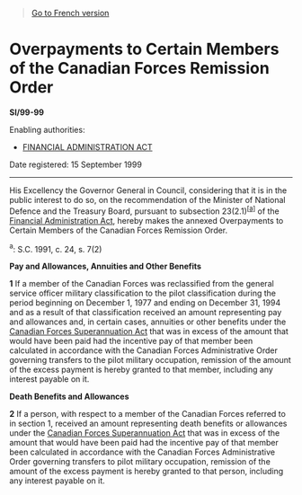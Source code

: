 > [Go to French version](/fr/Règlements/Textes%20réglementaires/99/99.md)

# Overpayments to Certain Members of the Canadian Forces Remission Order

**SI/99-99**

Enabling authorities: 
- [FINANCIAL ADMINISTRATION ACT](/en/Acts/Revised%20Statutes%20of%20Canada/F/F-11.md)

Date registered: 15 September 1999

----------

His Excellency the Governor General in Council, considering that it is in the public interest to do so, on the recommendation of the Minister of National Defence and the Treasury Board, pursuant to subsection 23(2.1)<sup><a href='#fn_SI-99-99_e_hq_6452'>[a]</a></sup> of the [Financial Administration Act](/en/Acts/Revised%20Statutes%20of%20Canada/F/F-11.md), hereby makes the annexed Overpayments to Certain Members of the Canadian Forces Remission Order.

<a name='fn_SI-99-99_e_hq_6452'><sup>a</sup></a>: S.C. 1991, c. 24, s. 7(2)<br />




**Pay and Allowances, Annuities and Other Benefits**

**1** If a member of the Canadian Forces was reclassified from the general service officer military classification to the pilot classification during the period beginning on December 1, 1977 and ending on December 31, 1994 and as a result of that classification received an amount representing pay and allowances and, in certain cases, annuities or other benefits under the [Canadian Forces Superannuation Act](/en/Acts/Revised%20Statutes%20of%20Canada/C/C-17.md) that was in excess of the amount that would have been paid had the incentive pay of that member been calculated in accordance with the Canadian Forces Administrative Order governing transfers to the pilot military occupation, remission of the amount of the excess payment is hereby granted to that member, including any interest payable on it.




**Death Benefits and Allowances**

**2** If a person, with respect to a member of the Canadian Forces referred to in section 1, received an amount representing death benefits or allowances under the [Canadian Forces Superannuation Act](/en/Acts/Revised%20Statutes%20of%20Canada/C/C-17.md) that was in excess of the amount that would have been paid had the incentive pay of that member been calculated in accordance with the Canadian Forces Administrative Order governing transfers to pilot military occupation, remission of the amount of the excess payment is hereby granted to that person, including any interest payable on it.


